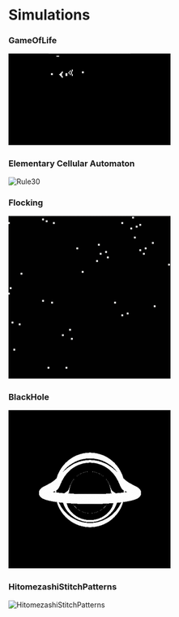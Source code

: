 # Simulations

### GameOfLife
![GOL](https://raw.githubusercontent.com/satyatejachikatla/Simulations/main/GameOfLife/res/GOL.gif) <br>

### Elementary Cellular Automaton
![Rule30](https://raw.githubusercontent.com/satyatejachikatla/Simulations/main/ElementaryCellularAutomaton/res/Rule30.gif)<br>

### Flocking
![Flocking](https://raw.githubusercontent.com/satyatejachikatla/Simulations/main/Flocking/res/Flocking.gif)<br>

### BlackHole

![TopView](https://raw.githubusercontent.com/satyatejachikatla/Simulations/main/BlackHole/res/TopView.gif) <br>

### HitomezashiStitchPatterns

![HitomezashiStitchPatterns](https://github.com/satyatejachikatla/Simulations/blob/main/HitomezashiStitchPaterns/res/Patterns.gif)